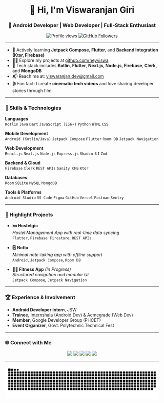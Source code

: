 <h1 align="center">👋 Hi, I'm Viswaranjan Giri</h1>
<h3 align="center">🚀  Android Developer | Web Developer | Full-Stack Enthusiast  </h3>

<p align="center">
  <img src="https://komarev.com/ghpvc/?username=heyviswa&label=Profile%20views&color=0e75b6&style=flat" alt="Profile views" />
  <a href="https://github.com/heyviswa?tab=followers">
    <img src="https://img.shields.io/github/followers/heyviswa?label=Followers&style=social" alt="GitHub Followers" />
  </a>
</p>

---
  
- 🌱 Actively learning **Jetpack Compose**, **Flutter**, and **Backend Integration (Ktor, Firebase)**  
- 👨‍💻 Explore my projects at [github.com/heyviswa](https://github.com/heyviswa)  
- 🎯 Tech stack includes **Kotlin**, **Flutter**, **Next.js**, **Node.js**, **Firebase**, **Clerk**, and **MongoDB**  
- 📬 Reach me at: [viswaranjan.dev@gmail.com](mailto:viswaranjan.dev@gmail.com)  
- 🎬 Fun fact: I create **cinematic tech videos** and love sharing developer stories through film  

---

### 🧠 Skills & Technologies

**Languages**  
`Kotlin` `Java` `Dart` `JavaScript (ES6+)` `Python` `HTML` `CSS`

**Mobile Development**  
`Android (Kotlin/Java)` `Jetpack Compose` `Flutter` `Room DB` `Jetpack Navigation`

**Web Development**  
`React.js` `Next.js` `Node.js` `Express.js` `Shadcn UI` `Zod`

**Backend & Cloud**  
`Firebase` `Clerk` `REST APIs` `Sanity CMS` `Ktor`

**Databases**  
`Room` `SQLite` `MySQL` `MongoDB`

**Tools & Platforms**  
`Android Studio` `VS Code` `Figma` `GitHub` `Vercel` `Postman` `Sentry`

---

### 📱 Highlight Projects

- **🛏️ Hostelgic**  
  *Hostel Management App with real-time data syncing*  
  `Flutter`, `Firebase Firestore`, `REST APIs`

- **🗒️ Nottx**  
  *Minimal note-taking app with offline support*  
  `Android`, `Jetpack Compose`, `Room DB`

- **🏋️‍♂️ Fitness App** *(In Progress)*  
  *Structured navigation and modular UI*  
  `Jetpack Compose`, `Jetpack Navigation`

---

### 🏆 Experience & Involvement

- **Android Developer Intern**, JSW  
- **Trainee**, Internshala (Android Dev) & Acmegrade (Web Dev)  
- **Member**, Google Developer Group (PHCET)  
- **Event Organizer**, Govt. Polytechnic Technical Fest

---

### 🌐 Connect with Me

<p align="center">
  <a href="https://linkedin.com/in/viswaranjangiri"><img src="https://img.shields.io/badge/LinkedIn-blue?style=for-the-badge&logo=linkedin" /></a>
  <a href="mailto:viswaranjan.dev@gmail.com"><img src="https://img.shields.io/badge/Gmail-red?style=for-the-badge&logo=gmail" /></a>
  <a href="https://github.com/heyviswa"><img src="https://img.shields.io/badge/GitHub-black?style=for-the-badge&logo=github" /></a>
  <img src="https://img.shields.io/badge/YouTube-red?style=for-the-badge&logo=youtube" />
  <img src="https://img.shields.io/badge/Instagram-pink?style=for-the-badge&logo=instagram" />
</p>

---

<div align="center">
  <img src="https://raw.githubusercontent.com/platane/snk/output/github-contribution-grid-snake-dark.svg" alt="Contribution Snake Animation" />
</div>
